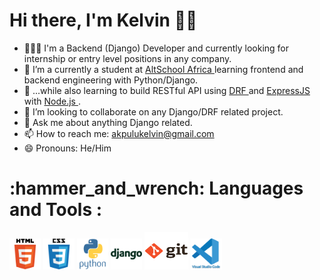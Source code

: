 <h1> Hi there, I'm Kelvin 👋🏼 </h1>


- 🙋🏽‍♂️ I'm a Backend (Django) Developer and currently looking for internship or entry level positions in any company. 
- 🔭 I’m a currently a student at <a href="altschoolafrica.com"> AltSchool Africa </a> learning frontend and backend engineering with Python/Django.
- 🌱 ...while also learning to build RESTful API using <a href="https://django-rest-framework.org"> DRF </a> and <a href="expressjs.com"> ExpressJS </a> with <a href="nodejs.org"> Node.js </a>.
- 👬 I’m looking to collaborate on any Django/DRF related project.
- 💬 Ask me about anything Django related.
- 📫 How to reach me: akpulukelvin@gmail.com
- 😄 Pronouns: He/Him

<h1> :hammer_and_wrench: Languages and Tools :</h1>

<div>
<img src="https://github.com/devicons/devicon/blob/master/icons/html5/html5-original-wordmark.svg" title="HTML5" width="50" height="50"/>
<img src="https://github.com/devicons/devicon/blob/master/icons/css3/css3-original-wordmark.svg" title="CSS3" width="50" height="50"/>
    <img src="https://github.com/devicons/devicon/blob/master/icons/python/python-original-wordmark.svg" title="Python" **alt="Python" width="50" height="50"/>
    <img src="https://github.com/devicons/devicon/blob/master/icons/django/django-plain-wordmark.svg" title="Django" width="50" height="50"/>
<img src="https://github.com/devicons/devicon/blob/master/icons/git/git-original-wordmark.svg" title="Git" **alt="Git" width="70" height="60"/>
<img src="https://github.com/devicons/devicon/blob/master/icons/vscode/vscode-original-wordmark.svg" title="VSCode" width="50" height="50"/>
  
</div>

